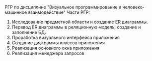 РГР по дисциплине "Визуальное программирование и человеко-машинное взаимодействие"
Части РГР:
1. Исследование предметной области и создание ER диаграммы.
2. Перевод ER диаграммы в реляционную модель, создание и заполнение БД.
3. Проработка визуального интерфейса приложения
4. Создание диаграммы классов приложения
5. Реализация основного окна приложения
6. Реализация менеджера запросов
